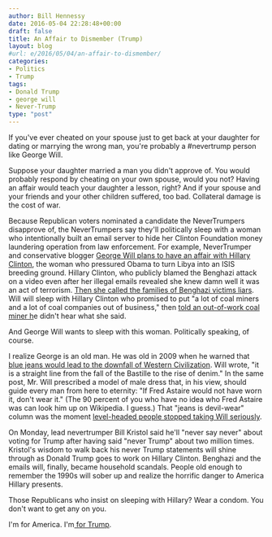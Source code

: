 ```yaml
---
author: Bill Hennessy
date: 2016-05-04 22:28:48+00:00
draft: false
title: An Affair to Dismember (Trump)
layout: blog
#url: e/2016/05/04/an-affair-to-dismember/
categories:
- Politics
- Trump
tags:
- Donald Trump
- george will
- Never-Trump
type: "post"
---
```


If you've ever cheated on your spouse just to get back at your daughter for dating or marrying the wrong man, you're probably a #nevertrump person like George Will.

Suppose your daughter married a man you didn't approve of. You would probably respond by cheating on your own spouse, would you not? Having an affair would teach your daughter a lesson, right? And if your spouse and your friends and your other children suffered, too bad. Collateral damage is the cost of war.

Because Republican voters nominated a candidate the NeverTrumpers disapprove of, the NeverTrumpers say they'll politically sleep with a woman who intentionally built an email server to hide her Clinton Foundation money laundering operation from law enforcement. For example, NeverTrumper and conservative blogger [George Will plans to have an affair with Hillary Clinton](https://www.washingtonpost.com/opinions/if-trump-is-nominated-the-gop-must-keep-him-out-of-the-white-house/2016/04/29/293f7f94-0d9d-11e6-8ab8-9ad050f76d7d_story.html), the woman who pressured Obama to turn Libya into an ISIS breeding ground. Hillary Clinton, who publicly blamed the Benghazi attack on a video even after her illegal emails revealed she knew damn well it was an act of terrorism. [Then she called the families of Benghazi victims liars](https://thefederalist.com/2016/03/10/watch-hillary-clinton-call-the-mother-of-a-benghazi-victim-a-liar/). Will will sleep with Hillary Clinton who promised to put "a lot of coal miners and a lot of coal companies out of business," then [told an out-of-work coal miner h](https://www.zerohedge.com/news/2016-05-03/i-dont-know-how-explain-it-confused-clinton-cant-explain-own-comments-coal-miner)e didn't hear what she said.

And George Will wants to sleep with this woman. Politically speaking, of course.

I realize George is an old man. He was old in 2009 when he warned that [blue jeans would lead to the downfall of Western Civilization](https://www.post-gazette.com/opinion/Op-Ed/2009/04/21/George-F-Will-I-hate-jeans/stories/200904210230). Will wrote, "it is a straight line from the fall of the Bastille to the rise of denim." In the same post, Mr. Will prescribed a model of male dress that, in his view, should guide every man from here to eternity: "If Fred Astaire would not have worn it, don't wear it." (The 90 percent of you who have no idea who Fred Astaire was can look him up on Wikipedia. I guess.) That "jeans is devil-wear" column was the moment [level-headed people stopped taking Will seriously](https://hotair.com/archives/2009/04/16/george-will-stop-wearing-blue-jeans-you-juvenile-rabble/).

On Monday, lead nevertrumper Bill Kristol said he'll "never say never" about voting for Trump after having said "never Trump" about two million times. Kristol's wisdom to walk back his never Trump statements will shine through as Donald Trump goes to work on Hillary Clinton. Benghazi and the emails will, finally, became household scandals. People old enough to remember the 1990s will sober up and realize the horrific danger to America Hillary presents.

Those Republicans who insist on sleeping with Hillary? Wear a condom. You don't want to get any on you.

I'm for America. I'm[ for Trump](https://hennessysview.com/2016/05/03/for-trump/).


